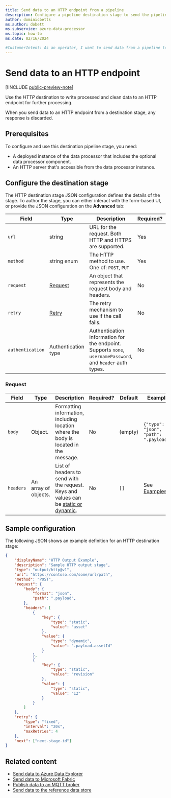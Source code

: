 ```yaml
---
title: Send data to an HTTP endpoint from a pipeline
description: Configure a pipeline destination stage to send the pipeline output to an HTTP endpoint for further processing.
author: dominicbetts
ms.author: dobett
ms.subservice: azure-data-processor
ms.topic: how-to
ms.date: 02/16/2024

#CustomerIntent: As an operator, I want to send data from a pipeline to an HTTP endpoint so that I can run custom processing on the output from the pipeline.
---
```


# Send data to an HTTP endpoint

[!INCLUDE [public-preview-note](../includes/public-preview-note.md)]

Use the _HTTP_ destination to write processed and clean data to an HTTP endpoint for further processing.

When you send data to an HTTP endpoint from a destination stage, any response is discarded.

## Prerequisites

To configure and use this destination pipeline stage, you need:

- A deployed instance of the data processor that includes the optional data processor component.
- An HTTP server that's accessible from the data processor instance.

## Configure the destination stage

The HTTP destination stage JSON configuration defines the details of the stage. To author the stage, you can either interact with the form-based UI, or provide the JSON configuration on the **Advanced** tab:

| Field | Type | Description | Required? | Default | Example |
|--|--|--|--|--|--|
| `url` | string | URL for the request. Both HTTP and HTTPS are supported. | Yes |  | `https://contoso.com/some/url/path` |
| `method` | string enum | The HTTP method to use. One of: `POST`, `PUT` | Yes |  | `POST` |
| `request` | [Request](#request) | An object that represents the request body and headers. | No | (empty) | See [Request](#request) |
| `retry` | [Retry](concept-configuration-patterns.md#retry) | The retry mechanism to use if the call fails. | No | (empty) | `{"type": "fixed"}` |
| `authentication` | Authentication type | Authentication information for the endpoint. Supports `none`, `usernamePassword`, and `header` auth types. | No | `{"type": "none"}` | `{"type": "none"}` |

### Request

| Field | Type | Description | Required? | Default | Example |
|--|--|--|--|--|--|
| `body` | Object. | Formatting information, including location where the body is located in the message. | No | (empty) | `{"type": "json", "path": ".payload"}` |
| `headers` | An array of objects. | List of headers to send with the request. Keys and values can be [static or dynamic](concept-configuration-patterns.md#static-and-dynamic-fields). | No | `[]` | See [Examples](#sample-configuration) |

## Sample configuration

The following JSON shows an example definition for an HTTP destination stage:

```json
{
    "displayName": "HTTP Output Example",
    "description": "Sample HTTP output stage",
    "type": "output/http@v1",
    "url": "https://contoso.com/some/url/path",
    "method": "POST",
    "request": {
        "body": {
            "format": "json",
            "path": ".payload",
        },
        "headers": [
            {
                "key": {
                    "type": "static",
                    "value": "asset"
                },
                "value": {
                    "type": "dynamic",
                    "value": ".payload.assetId"
                }
            },
            {
                "key": {
                    "type": "static",
                    "value": "revision"
                },
                "value": {
                    "type": "static",
                    "value": "12"
                }
            }
        ]
    },
    "retry": {
        "type": "fixed",
        "interval": "20s",
        "maxRetries": 4
    },
    "next": ["next-stage-id"]
}
```

## Related content

- [Send data to Azure Data Explorer](../process-data/howto-configure-destination-data-explorer.md)
- [Send data to Microsoft Fabric](../process-data/howto-configure-destination-fabric.md)
- [Publish data to an MQTT broker](howto-configure-destination-mq-broker.md)
- [Send data to the reference data store](howto-configure-destination-reference-store.md)
